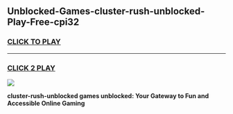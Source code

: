 
## Unblocked-Games-cluster-rush-unblocked-Play-Free-cpi32
<h3>
<a href="https://premium76.site?title=cluster-rush-unblocked&ref=10A">CLICK TO PLAY</a></h3>
<hr>

<h3>
<a href="https://premium76.site?title=cluster-rush-unblocked&ref=10A">CLICK 2 PLAY</a>
  
</h3>

<a href="https://premium76.site?title=cluster-rush-unblocked&ref=10A"><img src="https://clearcache.store/games.png"></a>


**cluster-rush-unblocked games unblocked: Your Gateway to Fun and Accessible Online Gaming**
